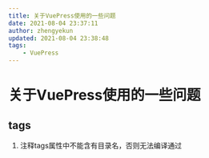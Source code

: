 ```yaml
---
title: 关于VuePress使用的一些问题
date: 2021-08-04 23:37:11
author: zhengyekun
updated: 2021-08-04 23:38:48
tags: 
	- VuePress
---
```

# 关于VuePress使用的一些问题

## tags

1. 注释tags属性中不能含有目录名，否则无法编译通过
